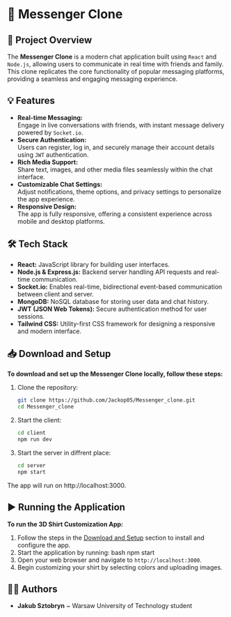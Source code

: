 # 💬 Messenger Clone

## 📝 Project Overview
The **Messenger Clone** is a modern chat application built using `React` and `Node.js`, allowing users to communicate in real time with friends and family. This clone replicates the core functionality of popular messaging platforms, providing a seamless and engaging messaging experience. 

## 💡 Features
- **Real-time Messaging:**  
  Engage in live conversations with friends, with instant message delivery powered by `Socket.io`.
- **Secure Authentication:**  
  Users can register, log in, and securely manage their account details using `JWT` authentication.
- **Rich Media Support:**  
  Share text, images, and other media files seamlessly within the chat interface.
- **Customizable Chat Settings:**  
  Adjust notifications, theme options, and privacy settings to personalize the app experience.
- **Responsive Design:**  
  The app is fully responsive, offering a consistent experience across mobile and desktop platforms.

## 🛠️ Tech Stack
- **React:** JavaScript library for building user interfaces.
- **Node.js & Express.js:** Backend server handling API requests and real-time communication.
- **Socket.io:** Enables real-time, bidirectional event-based communication between client and server.
- **MongoDB:** NoSQL database for storing user data and chat history.
- **JWT (JSON Web Tokens):** Secure authentication method for user sessions.
- **Tailwind CSS:** Utility-first CSS framework for designing a responsive and modern interface.

## 📥 Download and Setup 
**To download and set up the Messenger Clone locally, follow these steps:**

1. Clone the repository:
   ```bash
   git clone https://github.com/Jackop05/Messenger_clone.git
   cd Messenger_clone
2. Start the client:
    ```bash
    cd client
    npm run dev
3. Start the server in diffrent place:
    ```bash
    cd server
    npm start
The app will run on http://localhost:3000.

## ▶️ Running the Application
**To run the 3D Shirt Customization App:** 
1. Follow the steps in the [Download and Setup](#-download-and-setup) section to install and configure the app. 
2. Start the application by running:
bash npm start 
3. Open your web browser and navigate to `http://localhost:3000`. 
4. Begin customizing your shirt by selecting colors and uploading images.

## 🙋‍♂️ Authors
- **Jakub Sztobryn** ~ Warsaw University of Technology student
    